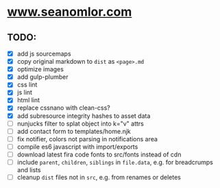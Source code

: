 # www.seanomlor.com

## TODO:
- [x] add js sourcemaps
- [x] copy original markdown to `dist` as `<page>.md`
- [x] optimize images
- [x] add gulp-plumber
- [x] css lint
- [x] js lint
- [x] html lint
- [x] replace cssnano with clean-css?
- [x] add subresource integrity hashes to asset data
- [ ] nunjucks filter to splat object into k="v" attrs
- [ ] add contact form to templates/home.njk
- [ ] fix notifier, colors not parsing in notifications area
- [ ] compile es6 javascript with import/exports
- [ ] download latest fira code fonts to src/fonts instead of cdn
- [ ] include `parent`, `children`, `siblings` in `file.data`, e.g. for breadcrumps and lists
- [ ] cleanup `dist` files not in `src`, e.g. from renames or deletes
